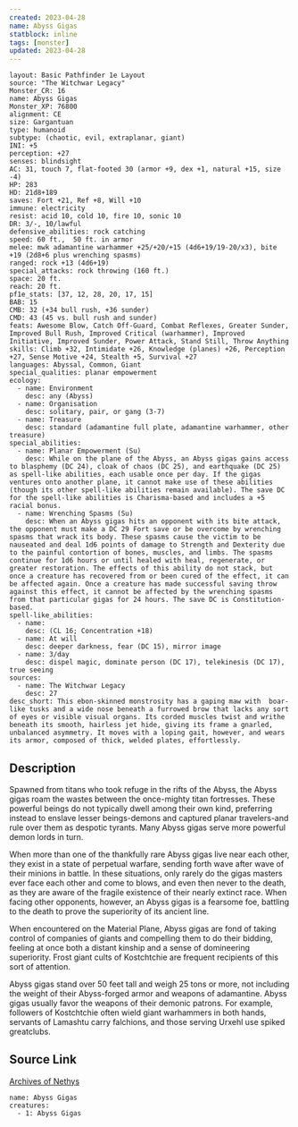 ```yaml
---
created: 2023-04-28
name: Abyss Gigas
statblock: inline
tags: [monster]
updated: 2023-04-28
---
```

```statblock
layout: Basic Pathfinder 1e Layout
source: "The Witchwar Legacy"
Monster_CR: 16
name: Abyss Gigas
Monster_XP: 76800
alignment: CE
size: Gargantuan
type: humanoid
subtype: (chaotic, evil, extraplanar, giant)
INI: +5
perception: +27
senses: blindsight
AC: 31, touch 7, flat-footed 30 (armor +9, dex +1, natural +15, size -4)
HP: 283
HD: 21d8+189
saves: Fort +21, Ref +8, Will +10
immune: electricity
resist: acid 10, cold 10, fire 10, sonic 10
DR: 3/-, 10/lawful
defensive_abilities: rock catching
speed: 60 ft.,  50 ft. in armor
melee: mwk adamantine warhammer +25/+20/+15 (4d6+19/19-20/x3), bite +19 (2d8+6 plus wrenching spasms)
ranged: rock +13 (4d6+19)
special_attacks: rock throwing (160 ft.)
space: 20 ft.
reach: 20 ft.
pf1e_stats: [37, 12, 28, 20, 17, 15]
BAB: 15
CMB: 32 (+34 bull rush, +36 sunder)
CMD: 43 (45 vs. bull rush and sunder)
feats: Awesome Blow, Catch Off-Guard, Combat Reflexes, Greater Sunder, Improved Bull Rush, Improved Critical (warhammer), Improved Initiative, Improved Sunder, Power Attack, Stand Still, Throw Anything
skills: Climb +32, Intimidate +26, Knowledge (planes) +26, Perception +27, Sense Motive +24, Stealth +5, Survival +27
languages: Abyssal, Common, Giant
special_qualities: planar empowerment
ecology:
  - name: Environment
    desc: any (Abyss)
  - name: Organisation
    desc: solitary, pair, or gang (3-7)
  - name: Treasure
    desc: standard (adamantine full plate, adamantine warhammer, other treasure)
special_abilities:
  - name: Planar Empowerment (Su)
    desc: While on the plane of the Abyss, an Abyss gigas gains access to blasphemy (DC 24), cloak of chaos (DC 25), and earthquake (DC 25) as spell-like abilities, each usable once per day. If the gigas ventures onto another plane, it cannot make use of these abilities (though its other spell-like abilities remain available). The save DC for the spell-like abilities is Charisma-based and includes a +5 racial bonus.
  - name: Wrenching Spasms (Su)
    desc: When an Abyss gigas hits an opponent with its bite attack, the opponent must make a DC 29 Fort save or be overcome by wrenching spasms that wrack its body. These spasms cause the victim to be nauseated and deal 1d6 points of damage to Strength and Dexterity due to the painful contortion of bones, muscles, and limbs. The spasms continue for 1d6 hours or until healed with heal, regenerate, or greater restoration. The effects of this ability do not stack, but once a creature has recovered from or been cured of the effect, it can be affected again. Once a creature has made successful saving throw against this effect, it cannot be affected by the wrenching spasms from that particular gigas for 24 hours. The save DC is Constitution-based.
spell-like_abilities:
  - name:
    desc: (CL 16; Concentration +18)
  - name: At will
    desc: deeper darkness, fear (DC 15), mirror image
  - name: 3/day
    desc: dispel magic, dominate person (DC 17), telekinesis (DC 17), true seeing
sources:
  - name: The Witchwar Legacy
    desc: 27
desc_short: This ebon-skinned monstrosity has a gaping maw with  boar-like tusks and a wide nose beneath a furrowed brow that lacks any sort of eyes or visible visual organs. Its corded muscles twist and writhe beneath its smooth, hairless jet hide, giving its frame a gnarled, unbalanced asymmetry. It moves with a loping gait, however, and wears its armor, composed of thick, welded plates, effortlessly.
```
## Description
Spawned from titans who took refuge in the rifts of the Abyss, the Abyss gigas roam the wastes between the once-mighty titan fortresses. These powerful beings do not typically dwell among their own kind, preferring instead to enslave lesser beings-demons and captured planar travelers-and rule over them as despotic tyrants. Many Abyss gigas serve more powerful demon lords in turn.

When more than one of the thankfully rare Abyss gigas live near each other, they exist in a state of perpetual warfare, sending forth wave after wave of their minions in battle. In these situations, only rarely do the gigas masters ever face each other and come to blows, and even then never to the death, as they are aware of the fragile existence of their nearly extinct race. When facing other opponents, however, an Abyss gigas is a fearsome foe, battling to the death to prove the superiority of its ancient line.

When encountered on the Material Plane, Abyss gigas are fond of taking control of companies of giants and compelling them to do their bidding, feeling at once both a distant kinship and a sense of domineering superiority. Frost giant cults of Kostchtchie are frequent recipients of this sort of attention.

Abyss gigas stand over 50 feet tall and weigh 25 tons or more, not including the weight of their Abyss-forged armor and weapons of adamantine. Abyss gigas usually favor the weapons of their demonic patrons. For example, followers of Kostchtchie often wield giant warhammers in both hands, servants of Lamashtu carry falchions, and those serving Urxehl use spiked greatclubs.
## Source Link
[Archives of Nethys](https://aonprd.com/MonsterDisplay.aspx?ItemName=Abyss%20Gigas)
```encounter-table
name: Abyss Gigas
creatures:
  - 1: Abyss Gigas
```
